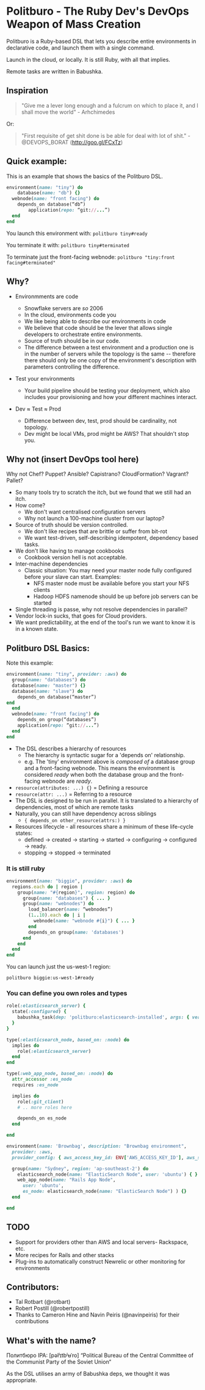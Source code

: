 Politburo - The Ruby Dev's DevOps Weapon of Mass Creation
================================================================

Politburo is a Ruby-based DSL that lets you describe entire environments in 
declarative code, and launch them with a single command. 

Launch in the cloud, or locally. It is still Ruby, with all that implies.

Remote tasks are written in Babushka.

Inspiration
-------------

> "Give me a lever long enough and a fulcrum on which to place it, 
> and I shall move the world" - Arhchimedes

Or:

> "First requisite of get shit done is be
>          able for deal with lot of shit." - @DEVOPS_BORAT (http://goo.gl/FCxTz)

Quick example:
-------------

This is an example that shows the basics of the Politburo DSL.

```ruby
environment(name: "tiny") do
    database(name: "db") {}
  webnode(name: "front facing") do
    depends_on database(“db”)
        application(repo: “git://...”)
  end
end
```

You launch this environment with:
```politburo tiny#ready```

You terminate it with:
```politburo tiny#terminated```

To terminate just the front-facing webnode:
```politburo "tiny:front facing#terminated"```

Why?
-------------

* Environmments are code
  * Snowflake servers are _so_ 2006
  * In the cloud, environments code you
  * We like being able to describe our environments in code
  * We believe that code should be the lever that allows single developers to orchestrate entire environments.
  * Source of truth should be in our code.
  * The difference between a test environment and a production one is
    in the number of servers while the topology is the same -- 
    therefore there should only be one copy of the environment's description with
    parameters controlling the difference.

* Test your environments
  * Your build pipeline should be testing your deployment, which also includes your provisioning and how your different machines interact.

* Dev ≈ Test ≈ Prod
  * Difference between dev, test, prod should be cardinality, not topology.
  * Dev might be local VMs, prod might be AWS? That shouldn't stop you.

Why not (insert DevOps tool here)
-------------

Why not Chef? Puppet? Ansible? Capistrano? CloudFormation? Vagrant? Pallet? 

* So many tools try to scratch the itch, but we found that we still had an itch.
* How come? 
  * We don't want centralised configuration servers
  * Why not launch a 100-machine cluster from our laptop?
* Source of truth should be version controlled.
  * We don't like recipes that are brittle or suffer from bit-rot
  * We want test-driven, self-describing idempotent, dependency based tasks.
* We don't like having to manage cookbooks
  * Cookbook version hell is not acceptable.
* Inter-machine dependencies
  * Classic situation: You may need your master node fully configured before your slave can start. Examples:
    * NFS master node must be available before you start your NFS clients
    * Hadoop HDFS namenode should be up before job servers can be started
* Single threading is passe, why not resolve dependencies in parallel?
* Vendor lock-in sucks, that goes for Cloud providers.
* We want predictability, at the end of the tool's run we want to know
  it is in a known state.

Politburo DSL Basics:
---------------------

Note this example:
```ruby
environment(name: "tiny", provider: :aws) do
  group(name: "databases") do
  database(name: "master") {}
  database(name: "slave") do
    depends_on database(“master”)
end
  end
  webnode(name: "front facing") do
    depends_on group(“databases”)
    application(repo: “git://...”)
  end
end
```

* The DSL describes a hierarchy of resources
  * The hierarchy is syntactic sugar for a 'depends on' relationship.
  * e.g. The 'tiny' environment above is _composed of_ a database group and a front-facing webnode. This means the environment is considered _ready_ when both the database group and the front-facing webnode are _ready_.
* ```resource(attributes: ...) {}``` = Defining a resource
* ```resource(attr: ...)``` = Referring to a resource
* The DSL is designed to be run in parallel. It is translated to
  a hierarchy of dependencies, most of which are remote tasks
* Naturally, you can still have dependency across siblings
  * ```{ depends_on other_resource(attrs:) }```
* Resources lifecycle - all resources share a minimum of these life-cycle states: 
  * defined -> created -> starting -> started -> configuring -> configured -> ready. 
  * stopping -> stopped -> terminated

### It is still ruby ###

```ruby
environment(name: "biggie", provider: :aws) do
  regions.each do | region |
    group(name: "#{region}", region: region) do
      group(name: "databases") { ... }
      group(name: "webnodes") do
        load_balancer(name: “webnodes”)
        (1..10).each do | i | 
          webnode(name: "webnode #{i}") { ... }
        end
        depends_on group(name: 'databases')
      end
    end
  end
end
```

You can launch just the us-west-1 region:

```politburo biggie:us-west-1#ready```

### You can define you own roles and types ###

```ruby
role(:elasticsearch_server) {
  state(:configured) {
    babushka_task(dep: 'politburo:elasticsearch-installed', args: { version: "0.20.5", port: 9200, cluster_name: environment({}).name }) { }
  } 
}

type(:elasticsearch_node, based_on: :node) do
  implies do
    role(:elasticsearch_server)
  end
end

type(:web_app_node, based_on: :node) do
  attr_accessor :es_node
  requires :es_node

  implies do
    role(:git_client)
    # .. more roles here

    depends_on es_node
  end

end

environment(name: 'Brownbag', description: "Brownbag environment",
  provider: :aws, 
  provider_config: { aws_access_key_id: ENV['AWS_ACCESS_KEY_ID'], aws_secret_access_key: ENV['AWS_SECRET_ACCESS_KEY'] } ) do

  group(name: "Sydney", region: 'ap-southeast-2') do
    elasticsearch_node(name: "ElasticSearch Node", user: 'ubuntu') { }
    web_app_node(name: "Rails App Node", 
      user: 'ubuntu', 
      es_node: elasticsearch_node(name: "ElasticSearch Node") ) {}
  end

end
```

TODO
-------------

* Support for providers other than AWS and local servers- Rackspace, etc.
* More recipes for Rails and other stacks
* Plug-ins to automatically construct Newrelic or other monitoring for environments

Contributors:
-------------
* Tal Rotbart (@rotbart)
* Robert Postill (@robertpostill)
* Thanks to Cameron Hine and Navin Peiris (@navinpeiris) for their contributions

What's with the name?
-------------
Политбюро IPA: [pəlʲɪtbʲʉˈro]
“Political Bureau of the Central Committee of the Communist Party of the Soviet Union“

As the DSL utilises an army of Babushka deps, we thought it was appropriate.

